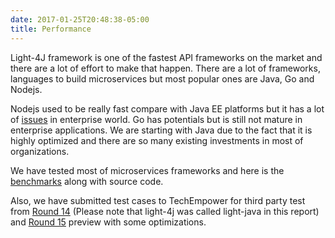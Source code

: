 ```yaml
---
date: 2017-01-25T20:48:38-05:00
title: Performance
---
```


Light-4J framework is one of the fastest API frameworks on the market and there are
a lot of effort to make that happen. There are a lot of frameworks, languages to build
microservices but most popular ones are Java, Go and Nodejs.

Nodejs used to be really fast compare with Java EE platforms but it has a lot of
[issues](https://networknt.github.io/light-4j/benchmarks/nodejs/) in enterprise world.
Go has potentials but is still not mature in enterprise applications. We are starting
with Java due to the fact that it is highly optimized and there are so many existing
investments in most of organizations.

We have tested most of microservices frameworks and here is the [benchmarks](https://github.com/networknt/light-example-4j/tree/master/performance) along
with source code.

Also, we have submitted test cases to TechEmpower for third party test from [Round 14](https://www.techempower.com/benchmarks/)
(Please note that light-4j was called light-java in this report) and [Round 15](https://www.techempower.com/benchmarks/previews/round15/)
preview with some optimizations.



